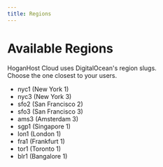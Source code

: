 ```yaml
---
title: Regions
---
```


# Available Regions

HoganHost Cloud uses DigitalOcean's region slugs.  
Choose the one closest to your users.

- nyc1 (New York 1)
- nyc3 (New York 3)
- sfo2 (San Francisco 2)
- sfo3 (San Francisco 3)
- ams3 (Amsterdam 3)
- sgp1 (Singapore 1)
- lon1 (London 1)
- fra1 (Frankfurt 1)
- tor1 (Toronto 1)
- blr1 (Bangalore 1)
